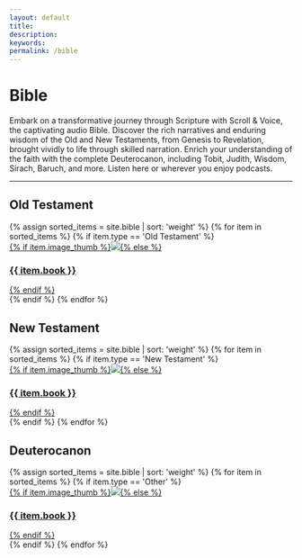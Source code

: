 ```yaml
---
layout: default
title:
description:
keywords:
permalink: /bible
---
```

<div class="uk-container uk-container-xsmall uk-margin-medium-bottom uk-margin-large-top">
	<div class="uk-text-lead uk-margin-medium-bottom">
	<h1>Bible</h1>
	<p>Embark on a transformative journey through Scripture with Scroll & Voice, the captivating audio Bible. Discover the rich narratives and enduring wisdom of the Old and New Testaments, from Genesis to Revelation, brought vividly to life through skilled narration. Enrich your understanding of the faith with the complete Deuterocanon, including Tobit, Judith, Wisdom, Sirach, Baruch, and more. Listen here or wherever you enjoy podcasts.</p>
	<hr/>
	<h2>Old Testament </h2>
	<div class="uk-container uk-margin-large-top uk-margin-large-bottom">
    <div class="uk-grid-small uk-child-width-1-3@s uk-child-width-1-3@m uk-child-width-1-3@l uk-grid-match" uk-grid>
	{% assign sorted_items = site.bible | sort: 'weight' %}
	{% for item in sorted_items %}
	{% if item.type == 'Old Testament' %}
	<div>
		<a href="{{item.url}}" class="uk-card uk-card-default uk-card-hover uk-flex uk-flex-center uk-flex-middle" style="min-height: 249.39px">{% if item.image_thumb %}<img src="{{item.image_thumb}}" class="uk-card-media-top">{% else %}<h3 class="uk-card-title uk-text-center uk-text-middle">{{ item.book }}</h3>{% endif %}</a>
	</div>
	{% endif %}
	{% endfor %}
	</div>
	<h2>New Testament </h2>
	<div class="uk-grid-small uk-child-width-1-3@s uk-child-width-1-3@m uk-child-width-1-3@l uk-grid-match" uk-grid>
	{% assign sorted_items = site.bible | sort: 'weight' %}
	{% for item in sorted_items %}
	{% if item.type == 'New Testament' %}
	<div>
		<a href="{{item.url}}" class="uk-card uk-card-default uk-card-hover uk-flex uk-flex-center uk-flex-middle" style="min-height: 249.39px">{% if item.image_thumb %}<img src="{{item.image_thumb}}" class="uk-card-media-top">{% else %}<h3 class="uk-card-title uk-text-center uk-text-middle">{{ item.book }}</h3>{% endif %}</a>
	</div>
	{% endif %}
	{% endfor %}
	</div>
    <h2>Deuterocanon</h2>
	<div class="uk-grid-small uk-child-width-1-3@s uk-child-width-1-3@m uk-child-width-1-3@l uk-grid-match" uk-grid>
	{% assign sorted_items = site.bible | sort: 'weight' %}
	{% for item in sorted_items %}
	{% if item.type == 'Other' %}
	<div>
		<a href="{{item.url}}" class="uk-card uk-card-default uk-card-hover uk-flex uk-flex-center uk-flex-middle" style="min-height: 249.39px">{% if item.image_thumb %}<img src="{{item.image_thumb}}" class="uk-card-media-top">{% else %}<h3 class="uk-card-title uk-text-center uk-text-middle">{{ item.book }}</h3>{% endif %}</a>
	</div>
	{% endif %}
	{% endfor %}
	</div>
	</div>
</div>
